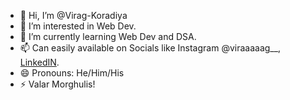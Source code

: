 - 👋 Hi, I’m @Virag-Koradiya
- 👀 I’m interested in Web Dev.
- 🌱 I’m currently learning Web Dev and DSA.
- 📫 Can easily available on Socials like Instagram @viraaaaag__, [LinkedIN]([url](https://www.linkedin.com/in/virag-koradiya?utm_source=share&utm_campaign=share_via&utm_content=profile&utm_medium=android_app)).
- 😄 Pronouns: He/Him/His
- ⚡ Valar Morghulis!
